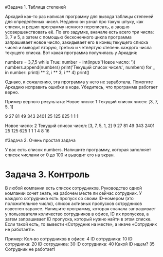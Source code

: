#Задача 1. Таблица степеней

Аркадий как-то раз написал программу для вывода таблицы степеней для определённых чисел. 
Недавно он узнал про такую штуку, как списки, и решил программу немного переписать, а заодно 
усовершенствовать её. По его задумке, вначале есть всего три числа: 3, 7 и 5, а затем с 
помощью бесконечного цикла программа запрашивает новое число, закидывает его в конец 
текущего списка чисел и выводит вторую, третью и четвёртую степень каждого числа текущего 
списка. Вот какая программа получилась у Аркадия:

numbers = 3,7,5
while True:
 number = int(input('Новое число: '))
 numbers.append(numbers)
 print('Текущий список чисел:', numbers)
 for _ in number:
   print(i ** 2, i ** 3, i ** 4)
 print()

Однако, к сожалению, эта программа у него не заработала. Помогите Аркадию исправить ошибки в 
коде. Убедитесь, что программа работает верно.

Пример верного результата:
Новое число: 1
Текущий список чисел: [3, 7, 5, 1]

9 27 81
49 343 2401
25 125 625
1 1 1

Новое число: 2
Текущий список чисел: [3, 7, 5, 1, 2]
9 27 81
49 343 2401
25 125 625
1 1 1
4 8 16


#Задача 2. Очень простая задача

У вас есть список numbers. Напишите программу, которая заполняет список числами 
от 0 до 100 и выводит его на экран.


# Задача 3. Контроль

В любой компании есть список сотрудников. Руководство одной компании 
хочет знать, на рабочем месте ли сейчас сотрудник. У каждого сотрудника есть 
пропуск со своим ID-номером (это положительное число), список активных пропусков сотрудников 
известен заранее. Напишите программу, которая сначала запрашивает у пользователя количество 
сотрудников в офисе, ID их пропусков, а затем запрашивает ID пропуска, который нужно найти в 
этом списке. Если такой есть, то вывести «Сотрудник на месте», а иначе «Сотрудник не работает!». 

Пример:
Кол-во сотрудников в офисе: 4
ID сотрудника: 10
ID сотрудника: 20
ID сотрудника: 30
ID сотрудника: 40
Какой ID ищем? 35
Сотрудник не работает!